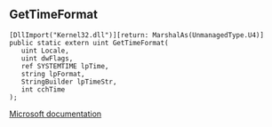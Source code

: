 ## GetTimeFormat

```
[DllImport("Kernel32.dll")][return: MarshalAs(UnmanagedType.U4)]
public static extern uint GetTimeFormat(
   uint Locale,
   uint dwFlags,
   ref SYSTEMTIME lpTime,
   string lpFormat,
   StringBuilder lpTimeStr,
   int cchTime
);
```

[Microsoft documentation](https://docs.microsoft.com/en-us/windows/win32/api/winnls/nf-winnls-gettimeformatw)

